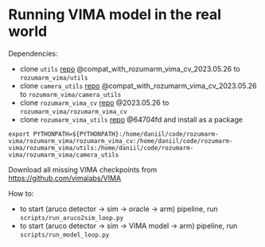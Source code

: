 # Running VIMA model in the real world

Dependencies:
- clone `utils` [repo](https://github.com/andrey1908/utils) @compat_with_rozumarm_vima_cv_2023.05.26 to `rozumarm_vima/utils`
- clone `camera_utils` [repo](https://github.com/andrey1908/camera_utils) @compat_with_rozumarm_vima_cv_2023.05.26 to `rozumarm_vima/camera_utils`
- clone `rozumarm_vima_cv` [repo](https://github.com/andrey1908/rozumarm_vima_cv) @2023.05.26 to `rozumarm_vima/rozumarm_vima_cv`
- clone `rozumarm_vima_utils` [repo](https://github.com/ag-cdsl/rozumarm-vima-utils) @64704fd and install as a package

```
export PYTHONPATH=${PYTHONPATH}:/home/daniil/code/rozumarm-vima/rozumarm_vima/rozumarm_vima_cv:/home/daniil/code/rozumarm-vima/rozumarm_vima/utils:/home/daniil/code/rozumarm-vima/rozumarm_vima/camera_utils
```

Download all missing VIMA checkpoints from https://github.com/vimalabs/VIMA 

How to:
- to start (aruco detector -> sim -> oracle -> arm) pipeline, run `scripts/run_aruco2sim_loop.py`
- to start (aruco detector -> sim -> VIMA model -> arm) pipeline, run `scripts/run_model_loop.py`